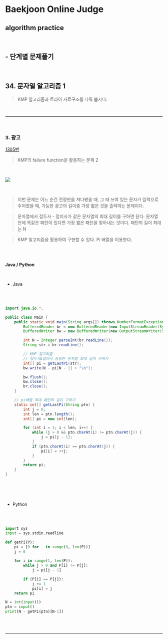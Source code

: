 # Baekjoon Online Judge

## algorithm practice

<br>

## - 단계별 문제풀기

<br>

## 34. 문자열 알고리즘 1

> KMP 알고리즘과 트라이 자료구조를 다뤄 봅시다.

<br>

---

<br>

### 3. 광고
[1305번](https://www.acmicpc.net/problem/1305)
> KMP의 failure function을 활용하는 문제 2

<br>

![](https://images.velog.io/images/jini_eun/post/dfb2766a-e772-4d0b-982c-037ec65ec5da/image.png)

<br>

> 이번 문제는 어느 순간 전광판을 쳐다봤을 때, 그 때 쓰여 있는 문자가 입력으로 주어졌을 때, 가능한 광고의 길이중 가장 짧은 것을 출력하는 문제이다.

> 문자열에서 접두사 - 접미사가 같은 문자열의 최대 길이를 구하면 된다.
문자열 안에 똑같은 패턴이 있다면 가장 짧은 패턴을 찾아내는 것이다. 패턴의 길이 최대는 N

> KMP 알고리즘을 활용하여 구현할 수 있다. Pi 배열을 이용한다.

<br><br>

**Java / Python**

<br>

- Java

<br><br>

```java
import java.io.*;

public class Main {
	public static void main(String args[]) throws NumberFormatException, IOException {
		BufferedReader br = new BufferedReader(new InputStreamReader(System.in));
		BufferedWriter bw = new BufferedWriter(new OutputStreamWriter(System.out));

		int N = Integer.parseInt(br.readLine());
		String str = br.readLine();

		// KMP 알고리즘
		// 접두사&접미사 동일한 문자열 최대 길이 구하기
		int[] pi = getLastPi(str);
		bw.write(N - pi[N - 1] + "\n");

		bw.flush();
		bw.close();
		br.close();
	}

	// pi배열 최대 패턴의 길이 구하기
	static int[] getLastPi(String ptn) {
		int j = 0;
		int len = ptn.length();
		int[] pi = new int[len];

		for (int i = 1; i < len; i++) {
			while (j > 0 && ptn.charAt(i) != ptn.charAt(j)) {
				j = pi[j - 1];
			}
			if (ptn.charAt(i) == ptn.charAt(j)) {
				pi[i] = ++j;
			}
		}
		return pi;
	}
}
```

<br><br><br>

- Python

<br><br>

```python
import sys
input = sys.stdin.readline

def getPi(P):
    pi = [0 for _ in range(0, len(P))]
    j = 0
    
    for i in range(1, len(P)):
        while j > 0 and P[i] != P[j]:
            j = pi[j - 1]

        if (P[i] == P[j]):
            j += 1
            pi[i] = j
    return pi

N = int(input())
ptn = input()
print(N - getPi(ptn)[N-1])
```

<br><br>

---

<br>
